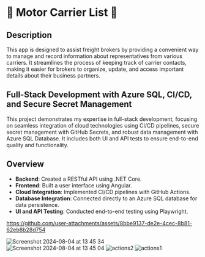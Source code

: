 # :truck: Motor Carrier List :articulated_lorry:

## **Description**

This app is designed to assist freight brokers by providing a convenient way to manage and record information about representatives from various carriers. It streamlines the process of keeping track of carrier contacts, making it easier for brokers to organize, update, and access important details about their business partners.

## **Full-Stack Development with Azure SQL, CI/CD, and Secure Secret Management**

This project demonstrates my expertise in full-stack development, focusing on seamless integration of cloud technologies using CI/CD pipelines, secure secret management with GitHub Secrets, and robust data management with Azure SQL Database. It includes both UI and API tests to ensure end-to-end quality and functionality.

## **Overview**

- **Backend**: Created a RESTful API using .NET Core.
- **Frontend**: Built a user interface using Angular.
- **Cloud Integration**: Implemented CI/CD pipelines with GitHub Actions.
- **Database Integration**: Connected directly to an Azure SQL database for data persistence.
- **UI and API Testing**: Conducted end-to-end testing using Playwright.




https://github.com/user-attachments/assets/8bbe9137-de2e-4cec-8b81-62eb8b28d754

![Screenshot 2024-08-04 at 13 45 34](https://github.com/user-attachments/assets/09e4505b-d814-4813-97f6-abec05e8b9f9)
![Screenshot 2024-08-04 at 13 45 04](https://github.com/user-attachments/assets/ff50b2cf-e237-4fa5-ad05-6231c1ef45e1)
![actions2](https://github.com/user-attachments/assets/73eaf15b-6482-48b6-8a66-ddf9a309a852)
![actions1](https://github.com/user-attachments/assets/7542ac76-5230-45e4-9c8c-3988a13a334a)
